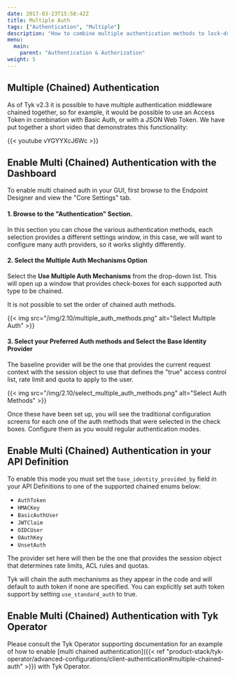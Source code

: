 ```yaml
---
date: 2017-03-23T15:58:42Z
title: Multiple Auth
tags: ["Authentication", "Multiple"]
description: "How to combine multiple authentication methods to lock-down your APIs"
menu:
  main:
    parent: "Authentication & Authorization"
weight: 5 
---
```


## Multiple (Chained) Authentication

As of Tyk v2.3 it is possible to have multiple authentication middleware chained together, so for example, it would be possible to use an Access Token in combination with Basic Auth, or with a JSON Web Token. We have put together a short video that demonstrates this functionality:

{{< youtube vYGYYXcJ6Wc >}}

## Enable Multi (Chained) Authentication with the Dashboard

To enable multi chained auth in your GUI, first browse to the Endpoint Designer and view the "Core Settings" tab.

#### 1\. Browse to the "Authentication" Section.

In this section you can chose the various authentication methods, each selection provides a different settings window, in this case, we will want to configure many auth providers, so it works slightly differently.

#### 2\. Select the Multiple Auth Mechanisms Option

Select the **Use Multiple Auth Mechanisms** from the drop-down list. This will open up a window that provides check-boxes for each supported auth type to be chained.

It is not possible to set the order of chained auth methods.

{{< img src="/img/2.10/multiple_auth_methods.png" alt="Select Multiple Auth" >}}

#### 3\. Select your Preferred Auth methods and Select the Base Identity Provider

The baseline provider will be the one that provides the current request context with the session object to use that defines the "true" access control list, rate limit and quota to apply to the user.

{{< img src="/img/2.10/select_multiple_auth_methods.png" alt="Select Auth Methods" >}}

Once these have been set up, you will see the traditional configuration screens for each one of the auth methods that were selected in the check boxes. Configure them as you would regular authentication modes.

## Enable Multi (Chained) Authentication in your API Definition

To enable this mode you must set the `base_identity_provided_by` field in your API Definitions to one of the supported chained enums below:

*   `AuthToken`
*   `HMACKey` 
*   `BasicAuthUser` 
*   `JWTClaim` 
*   `OIDCUser` 
*   `OAuthKey` 
*   `UnsetAuth`

The provider set here will then be the one that provides the session object that determines rate limits, ACL rules and quotas.

Tyk will chain the auth mechanisms as they appear in the code and will default to auth token if none are specified. You can explicitly set auth token support by setting `use_standard_auth` to true.

## Enable Multi (Chained) Authentication with Tyk Operator

Please consult the Tyk Operator supporting documentation for an example of how to enable [multi chained authentication]({{< ref "product-stack/tyk-operator/advanced-configurations/client-authentication#multiple-chained-auth" >}}) with Tyk Operator.
